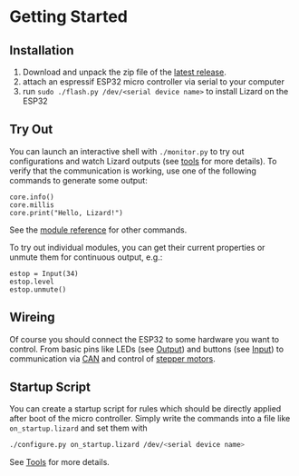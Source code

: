 # Getting Started

## Installation

1. Download and unpack the zip file of the [latest release](https://github.com/zauberzeug/lizard/releases).
2. attach an espressif ESP32 micro controller via serial to your computer
3. run `sudo ./flash.py /dev/<serial device name>` to install Lizard on the ESP32

## Try Out

You can launch an interactive shell with `./monitor.py` to try out configurations and watch Lizard outputs (see [tools](tools.md#serial-monitor) for more details).
To verify that the communication is working, use one of the following commands to generate some output:

    core.info()
    core.millis
    core.print("Hello, Lizard!")

See the [module reference](module_reference.md) for other commands.

To try out individual modules, you can get their current properties or unmute them for continuous output, e.g.:

    estop = Input(34)
    estop.level
    estop.unmute()

## Wireing

Of course you should connect the ESP32 to some hardware you want to control.
From basic pins like LEDs (see [Output](module_reference.md#output)) and buttons (see [Input](module_reference.md#input))
to communication via [CAN](module_reference.md#can-interface) and control of [stepper motors](module_reference.md#stepper-motor).

## Startup Script

You can create a startup script for rules which should be directly applied after boot of the micro controller.
Simply write the commands into a file like `on_startup.lizard` and set them with

```bash
./configure.py on_startup.lizard /dev/<serial device name>
```

See [Tools](tools.md#configure) for more details.
